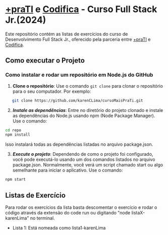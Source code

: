 
# [+praTI](https://www.maisprati.com.br/) e [Codifica](https://www.codificaedu.com.br/) - Curso Full Stack Jr.(2024)

Este repositório contém as listas de exercícios do curso de Desenvolvimento Full Stack Jr., oferecido pela parceria entre [+praTI](https://www.maisprati.com.br/) e [Codifica](https://www.codificaedu.com.br/).

## Como executar o Projeto

### Como instalar e rodar um repositório em Node.js do GitHub

1. **Clone o repositório**: Use o comando `git clone` para clonar o repositório para o seu computador. Por exemplo:

```bash
   git clone https://github.com/karenCLima/cursoMaisPraTi.git
``` 

2. ***Instale as dependências***: Entre no diretório do projeto clonado e instale as dependências do Node.js usando npm (Node Package Manager). Use o comando:
```bash
cd repo
npm install
```
Isso instalará todas as dependências listadas no arquivo package.json.

3. ***Execute o projeto***: Dependendo de como o projeto foi configurado, você pode executá-lo usando um dos comandos listados no arquivo package.json. Normalmente, você verá um script chamado start ou algo semelhante para iniciar o aplicativo. Use o comando:
```bash
npm start
```
## Listas de Exercício
Para rodar os exercícios da lista basta descomentar o exercício e rodar o código através da extensão do code run ou digitando "node listaX-karenLima" no terminal.
- Lista 1: Está nomeada como lista1-karenLima
